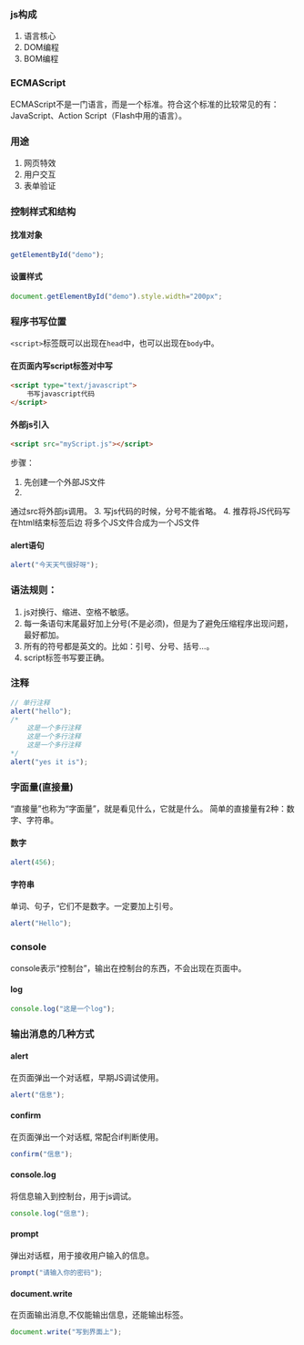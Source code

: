 ### js构成

1. 语言核心
2. DOM编程
3. BOM编程

### ECMAScript

ECMAScript不是一门语言，而是一个标准。符合这个标准的比较常见的有：JavaScript、Action Script（Flash中用的语言）。

### 用途
1. 网页特效
2. 用户交互
3. 表单验证

### 控制样式和结构
#### 找准对象
```js
getElementById("demo");
```
#### 设置样式
```js
document.getElementById("demo").style.width="200px";
```

### 程序书写位置

`<script>`标签既可以出现在`head`中，也可以出现在`body`中。

#### 在页面内写script标签对中写

```html
<script type="text/javascript">
    书写javascript代码
</script>
```

#### 外部js引入

```html
<script src="myScript.js"></script>
```

步骤：  

1. 先创建一个外部JS文件
2. 通过src将外部js调用。
3. 写js代码的时候，分号不能省略。
4. 推荐将JS代码写在html结束标签后边  将多个JS文件合成为一个JS文件

#### alert语句

```js
alert("今天天气很好呀");
```

### 语法规则：
1. js对换行、缩进、空格不敏感。
2. 每一条语句末尾最好加上分号(不是必须)，但是为了避免压缩程序出现问题，最好都加。
3. 所有的符号都是英文的。比如：引号、分号、括号...。
4. script标签书写要正确。

### 注释
```js
// 单行注释
alert("hello");
/*
    这是一个多行注释
    这是一个多行注释
    这是一个多行注释
*/
alert("yes it is");
```

### 字面量(直接量)
“直接量”也称为“字面量”，就是看见什么，它就是什么。简单的直接量有2种：数字、字符串。

#### 数字
```js
alert(456);
```

#### 字符串
单词、句子，它们不是数字。一定要加上引号。  

```js
alert("Hello");
```

### console
console表示“控制台”，输出在控制台的东西，不会出现在页面中。

#### log
```js
console.log("这是一个log");
```

### 输出消息的几种方式
#### alert
在页面弹出一个对话框，早期JS调试使用。  

```js
alert("信息");
```

#### confirm
在页面弹出一个对话框, 常配合if判断使用。  

```js
confirm("信息");
```

#### console.log
将信息输入到控制台，用于js调试。  

```js
console.log("信息");
``` 

#### prompt
弹出对话框，用于接收用户输入的信息。  

```js
prompt("请输入你的密码");
```

#### document.write
在页面输出消息,不仅能输出信息，还能输出标签。

```js
document.write("写到界面上");
```